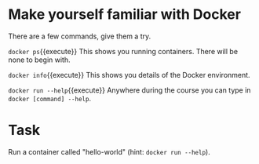 # Make yourself familiar with Docker

There are a few commands, give them a try.

`docker ps`{{execute}}
This shows you running containers. There will be none to begin with.

`docker info`{{execute}}
This shows you details of the Docker environment.

`docker run --help`{{execute}}
Anywhere during the course you can type in `docker [command] --help`.

# Task
Run a container called "hello-world" (hint: `docker run --help`).
